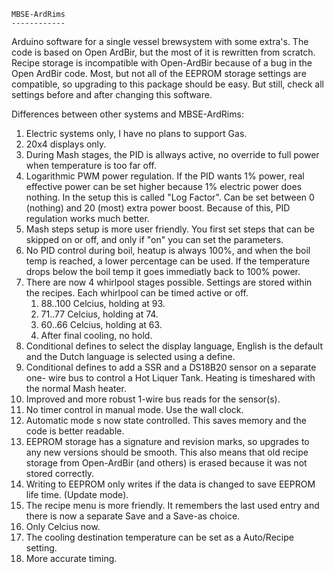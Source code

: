 	MBSE-ArdRims
	------------

Arduino software for a single vessel brewsystem with some extra's. The code
is based on Open ArdBir, but the most of it is rewritten from scratch.
Recipe storage is incompatible with Open-ArdBir because of a bug in the
Open ArdBir code. Most, but not all of the EEPROM storage settings are
compatible, so upgrading to this package should be easy. But still, check
all settings before and after changing this software.


Differences between other systems and MBSE-ArdRims:

1.  Electric systems only, I have no plans to support Gas.
2.  20x4 displays only.
3.  During Mash stages, the PID is allways active, no override to full power
    when temperature is too far off.
4.  Logarithmic PWM power regulation. If the PID wants 1% power, real effective
    power can be set higher because 1% electric power does nothing. In the setup
    this is called "Log Factor". Can be set between 0 (nothing) and 20 (most)
    extra power boost. Because of this, PID regulation works much better.
5.  Mash steps setup is more user friendly. You first set steps that can be
    skipped on or off, and only if "on" you can set the parameters.
6.  No PID control during boil, heatup is always 100%, and when the boil temp
    is reached, a lower percentage can be used. If the temperature drops below
    the boil temp it goes immediatly back to 100% power.
7.  There are now 4 whirlpool stages possible. Settings are stored within
    the recipes. Each whirlpool can be timed active or off.
    1. 88..100 Celcius, holding at 93.
    2. 71..77 Celcius, holding at 74.
    3. 60..66 Celcius, holding at 63.
    4. After final cooling, no hold.
8.  Conditional defines to select the display language, English is the default
    and the Dutch language is selected using a define.
9.  Conditional defines to add a SSR and a DS18B20 sensor on a separate one-
    wire bus to control a Hot Liquer Tank. Heating is timeshared with the
    normal Mash heater.
10. Improved and more robust 1-wire bus reads for the sensor(s).
11. No timer control in manual mode. Use the wall clock.
12. Automatic mode s now state controlled. This saves memory and the code is
    better readable.
13. EEPROM storage has a signature and revision marks, so upgrades to any new
    versions should be smooth. This also means that old recipe storage from
    Open-ArdBir (and others) is erased because it was not stored correctly.
14. Writing to EEPROM only writes if the data is changed to save EEPROM life
    time. (Update mode).
15. The recipe menu is more friendly. It remembers the last used entry and
    there is now a separate Save and a Save-as choice.
16. Only Celcius now.
17. The cooling destination temperature can be set as a Auto/Recipe setting.
18. More accurate timing.


